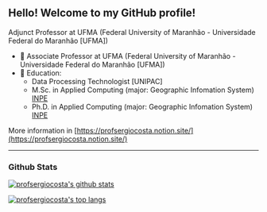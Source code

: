 
## Hello! Welcome to my GitHub profile!
 
 Adjunct Professor at UFMA (Federal University of Maranhão - Universidade Federal do Maranhão [UFMA])
- 💼 Associate Professor at UFMA (Federal University of Maranhão - Universidade Federal do Maranhão [UFMA])
- 🥇 Education:
  - Data Processing Technologist [UNIPAC]
  - M.Sc. in  Applied Computing (major: Geographic Infomation System) [INPE](https://www.gov.br/inpe/pt-br)
  - Ph.D. in  Applied Computing (major: Geographic Infomation System) [INPE](https://www.gov.br/inpe/pt-br)
  
More information in [https://profsergiocosta.notion.site/](https://profsergiocosta.notion.site/)


----
### Github Stats

[![profsergiocosta's github stats](https://github-readme-stats.vercel.app/api?username=profsergiocosta&include_all_commits=true&count_private=true&show_icons=true&theme=algolia)](https://github.com/anuraghazra/github-readme-stats)

[![profsergiocosta's top langs](https://github-readme-stats-eight-theta.vercel.app/api/top-langs/?username=profsergiocosta&hide=Assembly,HTML,Hack,Scilab,Jupyter%20Notebook&layout=compact&exclude_repo=cpy-ptbr,rwh-ptbr&langs_count=10&theme=algolia&&count-private=true)](https://github.com/anuraghazra/github-readme-stats)
